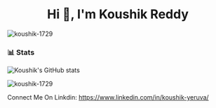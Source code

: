 <h1 align="center">Hi 👋, I'm Koushik Reddy</h1>


<p align="left"> <img src="https://komarev.com/ghpvc/?username=koushik-1729&label=Profile%20views&color=0e75b6&style=flat" alt="koushik-1729" /> </p>


### 📊 Stats
![Koushik's GitHub stats](https://github-readme-stats.vercel.app/api?username=koushik-1729)

<p><img align="center" src="https://github-readme-streak-stats.herokuapp.com/?user=koushik-1729&" alt="koushik-1729" /></p>

Connect Me On Linkdin: https://www.linkedin.com/in/koushik-yeruva/
